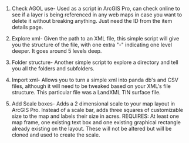 1. Check AGOL use- Used as a script in ArcGIS Pro, can check online to see if a layer is being referenced in any web maps in case you want to delete it without breaking anything. Just need the ID from the item details page. 

2. Explore xml- Given the path to an XML file, this simple script will give you the structure of the file, with one extra "-" indicating one level deeper. It goes around 5 levels deep.

4. Folder structure- Another simple script to explore a directory and tell you all the folders and subfolders. 

5. Import xml- Allows you to turn a simple xml into panda db's and CSV files, although it will need to be tweaked based on your XML's file structure. This particular file was a LandXML TIN surface file. 

6. Add Scale boxes- Adds a 2 dimensional scale to your map layout in ArcGIS Pro. Instead of a scale bar, adds three squares of customizable size to the map and labels their size in acres. REQUIRES: At least one map frame,
   one existing text box and one existing graphical rectangle already existing on the layout. These will not be altered but will be cloned and used to create the scale. 
